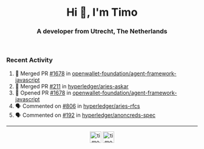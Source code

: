 <h1 align="center">Hi 👋, I'm Timo</h1>
<h3 align="center">A developer from Utrecht, The Netherlands</h3>
<br/>
<!-- https://github.com/rahuldkjain/github-profile-readme-generator --!>

<!--  <p align="left"><img src="https://github-readme-stats.vercel.app/api?username=timoglastra&show_icons=true&count_private=true&" alt="timoglastra" /></p> --!>

<!--
Github language stats
<p align="left"><img src="https://github-readme-stats.vercel.app/api/top-langs/?username=timoglastra&layout=compact" alt="timoglastra" /><p>
-->

<!-- Codestats language stats -->
<!-- <p align="left"><img src="https://codestats-readme.vercel.app/api/top-langs/?username=timoglastra&layout=compact&language_count=12" alt="timoglastra" /><p>    --!>
  
<h3>Recent Activity</h3>

<!--START_SECTION:activity-->
1. 🎉 Merged PR [#1678](https://github.com/openwallet-foundation/agent-framework-javascript/pull/1678) in [openwallet-foundation/agent-framework-javascript](https://github.com/openwallet-foundation/agent-framework-javascript)
2. 🎉 Merged PR [#211](https://github.com/hyperledger/aries-askar/pull/211) in [hyperledger/aries-askar](https://github.com/hyperledger/aries-askar)
3. 💪 Opened PR [#1678](https://github.com/openwallet-foundation/agent-framework-javascript/pull/1678) in [openwallet-foundation/agent-framework-javascript](https://github.com/openwallet-foundation/agent-framework-javascript)
4. 🗣 Commented on [#806](https://github.com/hyperledger/aries-rfcs/issues/806#issuecomment-1865845061) in [hyperledger/aries-rfcs](https://github.com/hyperledger/aries-rfcs)
5. 🗣 Commented on [#192](https://github.com/hyperledger/anoncreds-spec/issues/192#issuecomment-1865842875) in [hyperledger/anoncreds-spec](https://github.com/hyperledger/anoncreds-spec)
<!--END_SECTION:activity-->

---

<p align="center">
<a href="https://twitter.com/timoglastra" target="blank"><img align="center" src="https://cdn.jsdelivr.net/npm/simple-icons@3.0.1/icons/twitter.svg" alt="timoglastra" height="30" width="30" /></a>
<a href="https://linkedin.com/in/timoglastra" target="blank"><img align="center" src="https://cdn.jsdelivr.net/npm/simple-icons@3.0.1/icons/linkedin.svg" alt="timoglastra" height="30" width="30" /></a>
</p>



